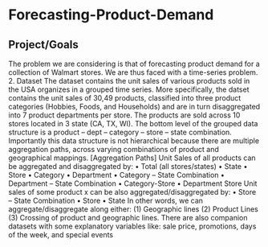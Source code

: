 # Forecasting-Product-Demand

## Project/Goals

The problem we are considering is that of forecasting product demand for a collection of Walmart stores. We are thus faced with a time-series problem. 
2.	Dataset
The dataset contains the unit sales of various products sold in the USA organizes in a grouped time series. More specifically, the datset contains the unit sales of 30,49 products, classified into three product categories (Hobbies, Foods, and Households) and are in turn disaggregated into 7 product departments per store. The products are sold across 10 stores located in 3 state (CA, TX, WI). 
The bottom level of the grouped data structure is a product – dept – category – store – state combination. Importantly this data structure is not hierarchical because there are multiple aggregation paths, across varying combinations of product and geographical mappings. 
[Aggregation Paths] Unit Sales of all products can be aggregated and disaggregated by:
•	Total (all stores/states)
•	State
•	Store
•	Category
•	Department
•	Category – State Combination
•	Department – State Combination
•	Category-Store
•	Department Store
Unit sales of some product x can be also aggregated/disaggregated by:
•	Store – State Combination
•	Store
•	State
In other words, we can aggregate/disaggregate along either:
(1)	Geographic lines
(2)	Product Lines
(3)	Crossing of product and geographic lines. 
There are also companion datasets with some explanatory variables like: sale price, promotions, days of the week, and special events
